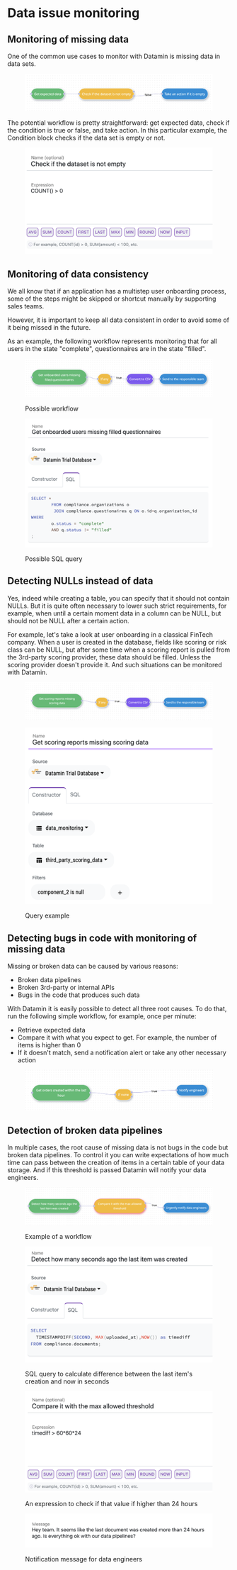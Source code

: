 # Data issue monitoring

## Monitoring of missing data

One of the common use cases to monitor with Datamin is missing data in data sets.

<figure><img src="../.gitbook/assets/Screenshot 2022-10-02 at 00.14.26.png" alt=""><figcaption></figcaption></figure>

The potential workflow is pretty straightforward: get expected data, check if the condition is true or false, and take action. In this particular example, the Condition block checks if the data set is empty or not.

<figure><img src="../.gitbook/assets/Screenshot 2022-10-02 at 00.14.52.png" alt=""><figcaption></figcaption></figure>

## Monitoring of data consistency

We all know that if an application has a multistep user onboarding process, some of the steps might be skipped or shortcut manually by supporting sales teams.&#x20;

However, it is important to keep all data consistent in order to avoid some of it being missed in the future.

As an example, the following workflow represents monitoring that for all users in the state "complete", questionnaires are in the state "filled".

<figure><img src="../.gitbook/assets/Screenshot 2022-10-07 at 17.26.42.png" alt=""><figcaption><p>Possible workflow</p></figcaption></figure>

&#x20;

<figure><img src="../.gitbook/assets/Screenshot 2022-10-07 at 17.27.04.png" alt=""><figcaption><p>Possible SQL query</p></figcaption></figure>

## Detecting NULLs instead of data

Yes, indeed while creating a table, you can specify that it should not contain NULLs. But it is quite often necessary to lower such strict requirements, for example, when until a certain moment data in a column can be NULL, but should not be NULL after a certain action.

For example, let's take a look at user onboarding in a classical FinTech company. When a user is created in the database, fields like scoring or risk class can be NULL, but after some time when a scoring report is pulled from the 3rd-party scoring provider, these data should be filled. Unless the scoring provider doesn't provide it. And such situations can be monitored with Datamin.

<figure><img src="../.gitbook/assets/Screenshot 2022-10-10 at 14.46.40.png" alt=""><figcaption></figcaption></figure>

<figure><img src="../.gitbook/assets/Screenshot 2022-10-10 at 14.45.21.png" alt=""><figcaption><p>Query example</p></figcaption></figure>

## Detecting bugs in code with monitoring of missing data

Missing or broken data can be caused by various reasons:

* Broken data pipelines
* Broken 3rd-party or internal APIs
* Bugs in the code that produces such data

With Datamin it is easily possible to detect all three root causes. To do that, run the following simple workflow, for example, once per minute:

* Retrieve expected data
* Compare it with what you expect to get. For example, the number of items is higher than 0
* If it doesn't match, send a notification alert or take any other necessary action

<figure><img src="../.gitbook/assets/Screenshot 2022-10-07 at 19.16.23.png" alt=""><figcaption></figcaption></figure>

## Detection of broken data pipelines

In multiple cases, the root cause of missing data is not bugs in the code but broken data pipelines. To control it you can write expectations of how much time can pass between the creation of items in a certain table of your data storage. And if this threshold is passed Datamin will notify your data engineers.

<figure><img src="../.gitbook/assets/Screenshot 2022-10-09 at 22.36.40.png" alt=""><figcaption><p>Example of a workflow</p></figcaption></figure>

<figure><img src="../.gitbook/assets/Screenshot 2022-10-09 at 22.36.51.png" alt=""><figcaption><p>SQL query to calculate difference between the last item's creation and now in seconds</p></figcaption></figure>

<figure><img src="../.gitbook/assets/Screenshot 2022-10-09 at 22.37.11.png" alt=""><figcaption><p>An expression to check if that value if higher than 24 hours</p></figcaption></figure>

<figure><img src="../.gitbook/assets/Screenshot 2022-10-09 at 22.37.32.png" alt=""><figcaption><p>Notification message for data engineers</p></figcaption></figure>
